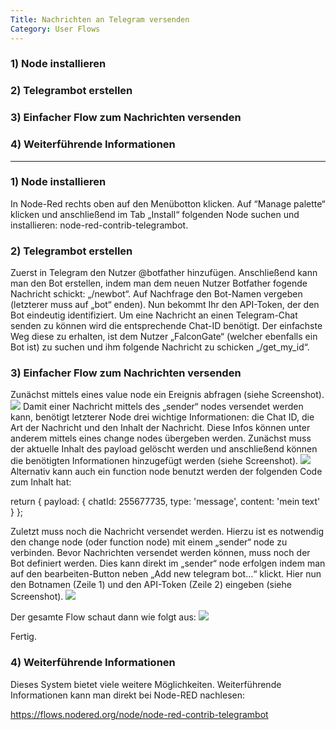 ```yaml
---
Title: Nachrichten an Telegram versenden
Category: User Flows
---
```


### 1) Node installieren
### 2) Telegrambot erstellen
### 3) Einfacher Flow zum Nachrichten versenden
### 4) Weiterführende Informationen

- - - - - - - - - - - - - - - - - - - - 

### 1) Node installieren
In Node-Red rechts oben auf den Menübotton klicken. Auf “Manage palette“ klicken und anschließend im Tab „Install“ folgenden Node suchen und installieren: node-red-contrib-telegrambot.

### 2) Telegrambot erstellen
Zuerst in Telegram den Nutzer @botfather hinzufügen. Anschließend kann man den Bot erstellen, indem man dem neuen Nutzer Botfather fogende Nachricht schickt: „/newbot“. Auf Nachfrage den Bot-Namen vergeben (letzterer muss auf „bot“ enden). Nun bekommt Ihr den API-Token, der den Bot eindeutig identifiziert. Um eine Nachricht an einen Telegram-Chat senden zu können wird die entsprechende Chat-ID benötigt. Der einfachste Weg diese zu erhalten, ist dem Nutzer „FalconGate“ (welcher ebenfalls ein Bot ist) zu suchen und ihm folgende Nachricht zu schicken „/get_my_id“.

### 3) Einfacher Flow zum Nachrichten versenden
Zunächst mittels eines value node ein Ereignis abfragen (siehe Screenshot). 
![](https://user-images.githubusercontent.com/44581521/50490569-0fa80400-0a0e-11e9-9366-67812dc30daf.png)
Damit einer Nachricht mittels des „sender“ nodes versendet werden kann, benötigt letzterer Node drei wichtige Informationen: die Chat ID, die Art der Nachricht und den Inhalt der Nachricht. Diese Infos können unter anderem mittels eines change nodes übergeben werden. Zunächst muss der aktuelle Inhalt des payload gelöscht werden und anschließend können die benötigten Informationen hinzugefügt werden (siehe Screenshot). 
![](https://user-images.githubusercontent.com/44581521/50490575-15054e80-0a0e-11e9-8eb3-f8f4586a172d.png)
Alternativ kann auch ein function node benutzt werden der folgenden Code zum Inhalt hat:

return {
    payload: {
        chatId: 255677735,
        type: 'message',
        content: 'mein text'
    }
};

Zuletzt muss noch die Nachricht versendet werden. Hierzu ist es notwendig den change node (oder function node) mit einem „sender“ node zu verbinden. Bevor Nachrichten versendet werden können, muss noch der Bot definiert werden. Dies kann direkt im „sender“ node erfolgen indem man auf den bearbeiten-Button neben „Add new telegram bot…“ klickt. Hier nun den Botnamen (Zeile 1) und den API-Token (Zeile 2) eingeben (siehe Screenshot). 
![](https://user-images.githubusercontent.com/44581521/50490693-bab8bd80-0a0e-11e9-98a8-52f478a31271.png)

Der gesamte Flow schaut dann wie folgt aus:
![](https://user-images.githubusercontent.com/44581521/50490572-12a2f480-0a0e-11e9-87a5-598a16008ffc.png)

Fertig.


### 4) Weiterführende Informationen

Dieses System bietet viele weitere Möglichkeiten. Weiterführende Informationen kann man direkt bei Node-RED nachlesen: 

https://flows.nodered.org/node/node-red-contrib-telegrambot

 